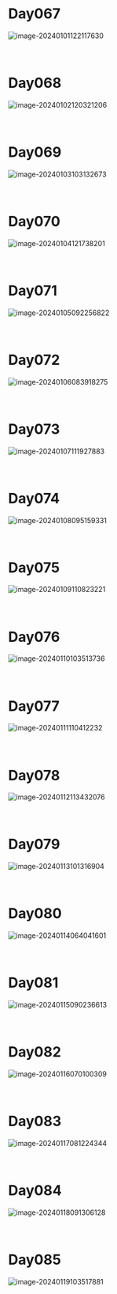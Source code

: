 # Day067

![image-20240101122117630](./assets/image-20240101122117630.png)

&nbsp;

# Day068

![image-20240102120321206](./assets/image-20240102120321206.png)

&nbsp;

# Day069

![image-20240103103132673](./assets/image-20240103103132673.png)

&nbsp;

# Day070

![image-20240104121738201](./assets/image-20240104121738201.png)

&nbsp;

# Day071

![image-20240105092256822](./assets/image-20240105092256822.png)

&nbsp;

# Day072

![image-20240106083918275](./assets/image-20240106083918275.png)

&nbsp;

# Day073

![image-20240107111927883](./assets/image-20240107111927883.png)

&nbsp;

# Day074

![image-20240108095159331](./assets/image-20240108095159331.png)

&nbsp;

# Day075

![image-20240109110823221](./assets/image-20240109110823221.png)

&nbsp;

# Day076

![image-20240110103513736](./assets/image-20240110103513736.png)

&nbsp;

# Day077

![image-20240111110412232](./assets/image-20240111110412232.png)

&nbsp;

# Day078

![image-20240112113432076](./assets/image-20240112113432076.png)

&nbsp;

# Day079

![image-20240113101316904](./assets/image-20240113101316904.png)

&nbsp;

# Day080

![image-20240114064041601](./assets/image-20240114064041601.png)

&nbsp;

# Day081

![image-20240115090236613](./assets/image-20240115090236613.png)

&nbsp;

# Day082

![image-20240116070100309](./assets/image-20240116070100309.png)

&nbsp;

# Day083

![image-20240117081224344](./assets/image-20240117081224344.png)

&nbsp;

# Day084

![image-20240118091306128](./assets/image-20240118091306128.png)

&nbsp;

# Day085

![image-20240119103517881](./assets/image-20240119103517881.png)